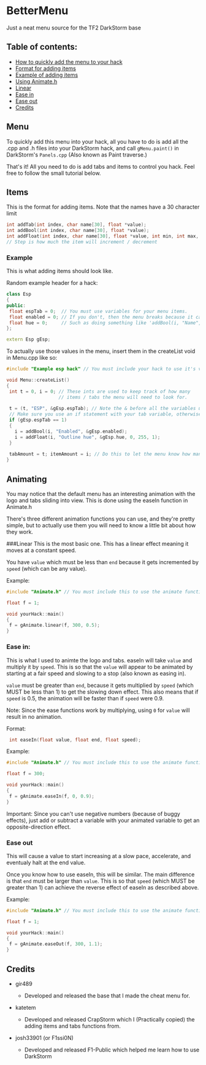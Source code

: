 # BetterMenu
Just a neat menu source for the TF2 DarkStorm base

## Table of contents:
- [How to quickly add the menu to your hack](#menu)
- [Format for adding items](#items)
 - [Example of adding items](#example)
- [Using Animate.h](#animating)
 - [Linear](#linear)
 - [Ease in](#ease-in)
 - [Ease out](#ease-out)
- [Credits](#credits)
 
## Menu
To quickly add this menu into your hack, all you have to do is add all the .cpp and .h files into your DarkStorm hack, and call `gMenu.paint()` in DarkStorm's `Panels.cpp` (Also known as Paint traverse.)

That's it! All you need to do is add tabs and items to control you hack. Feel free to follow the small tutorial below.

## Items
This is the format for adding items. Note that the names have a 30 character limit

 ```cpp
 int addTab(int index, char name[30], float *value);
 int addBool(int index, char name[30], float *value);
 int addFloat(int index, char name[30], float *value, int min, int max, int step);
 // Step is how much the item will increment / decrement
 ```

### Example
This is what adding items should look like.
 
 Random example header for a hack:
 ```cpp
 class Esp
 {
 public:
  float espTab = 0;  // You must use variables for your menu items.
  float enabled = 0; // If you don't, then the menu breaks because it can't control the values
  float hue = 0;     // Such as doing something like 'addBool(i, "Name", false)'
 };
 
 extern Esp gEsp;
 ```
 
 To actually use those values in the menu, insert them in the createList void in Menu.cpp like so:
 ```cpp
 #include "Example esp hack" // You must include your hack to use it's variables
 
 void Menu::createList()
 {
  int t = 0, i = 0; // These ints are used to keep track of how many
                    // items / tabs the menu will need to look for.
  
  t = (t, "ESP", &gEsp.espTab); // Note the & before all the variables used
  // Make sure you use an if statement with your tab variable, otherwise items will appear regardless of the tab
  if (gEsp.espTab == 1)
  {
    i = addBool(i, "Enabled", &gEsp.enabled);
    i = addFloat(i, "Outline hue", &gEsp.hue, 0, 255, 1);
  }
  
  tabAmount = t; itemAmount = i; // Do this to let the menu know how many items to look for
 }
 ```
## Animating
You may notice that the default menu has an interesting animation with the logo and tabs sliding into view. This is done using the easeIn function in Animate.h

There's three different animation functions you can use, and they're pretty simple, but to actually use them you will need to know a little bit about how they work.

###Linear
This is the most basic one. This has a linear effect meaning it moves at a constant speed.

You have `value` which must be less than `end` because it gets incremented by `speed` (which can be any value).

Example:
```cpp
#include "Animate.h" // You must include this to use the animate functions

float f = 1;

void yourHack::main()
{
 f = gAnimate.linear(f, 300, 0.5);
}
```

### Ease in:
This is what I used to animte the logo and tabs. easeIn will take `value` and multiply it by `speed`. This is so that the `value` will appear to be animated by starting at a fair speed and slowing to a stop (also known as easing in).

`value` must be greater than `end`, because it gets multiplied by `speed` (which MUST be less than 1) to get the slowing down effect.
This also means that if `speed` is 0.5, the animation will be faster than if `speed` were 0.9.

Note: Since the ease functions work by multiplying, using `0` for `value` will result in no animation.

Format:
```cpp
 int easeIn(float value, float end, float speed);
```

Example:
```cpp
#include "Animate.h" // You must include this to use the animate functions

float f = 300;

void yourHack::main()
{
 f = gAnimate.easeIn(f, 0, 0.9);
}
```

Important: Since you can't use negative numbers (because of buggy effects), just add or subtract a variable with your animated variable to get an opposite-direction effect.

### Ease out
This will cause a value to start increasing at a slow pace, accelerate, and eventualy halt at the end value.

Once you know how to use easeIn, this will be similar. The main difference is that `end` must be larger than `value`. This is so that `speed` (which MUST be greater than 1) can achieve the reverse effect of easeIn as described above.

Example:
```cpp
#include "Animate.h" // You must include this to use the animate functions

float f = 1;

void yourHack::main()
{
 f = gAnimate.easeOut(f, 300, 1.1);
}
```
## Credits

* gir489
  - Developed and released the base that I made the cheat menu for.
 
* katetem
  - Developed and released CrapStorm which I (Practically copied) the adding items and tabs functions from.
   
* josh33901 (or F1ssi0N)
  - Developed and released F1-Public which helped me learn how to use DarkStorm
